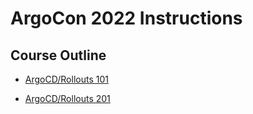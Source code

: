 # ArgoCon 2022 Instructions

## Course Outline
* [ArgoCD/Rollouts 101](docs/101_README.md)

* [ArgoCD/Rollouts 201](docs/201_README.md)
